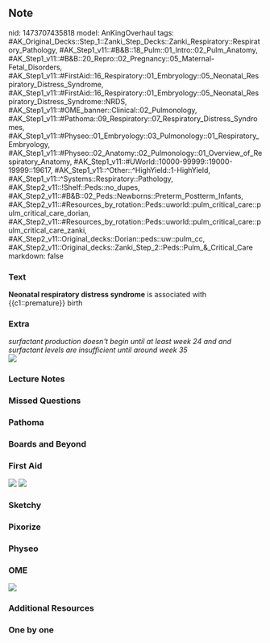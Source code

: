 ## Note
nid: 1473707435818
model: AnKingOverhaul
tags: #AK_Original_Decks::Step_1::Zanki_Step_Decks::Zanki_Respiratory::Respiratory_Pathology, #AK_Step1_v11::#B&B::18_Pulm::01_Intro::02_Pulm_Anatomy, #AK_Step1_v11::#B&B::20_Repro::02_Pregnancy::05_Maternal-Fetal_Disorders, #AK_Step1_v11::#FirstAid::16_Respiratory::01_Embryology::05_Neonatal_Respiratory_Distress_Syndrome, #AK_Step1_v11::#FirstAid::16_Respiratory::01_Embryology::05_Neonatal_Respiratory_Distress_Syndrome::NRDS, #AK_Step1_v11::#OME_banner::Clinical::02_Pulmonology, #AK_Step1_v11::#Pathoma::09_Respiratory::07_Respiratory_Distress_Syndromes, #AK_Step1_v11::#Physeo::01_Embryology::03_Pulmonology::01_Respiratory_Embryology, #AK_Step1_v11::#Physeo::02_Anatomy::02_Pulmonology::01_Overview_of_Respiratory_Anatomy, #AK_Step1_v11::#UWorld::10000-99999::19000-19999::19617, #AK_Step1_v11::^Other::^HighYield::1-HighYield, #AK_Step1_v11::^Systems::Respiratory::Pathology, #AK_Step2_v11::!Shelf::Peds::no_dupes, #AK_Step2_v11::#B&B::02_Peds::Newborns::Preterm_Postterm_Infants, #AK_Step2_v11::#Resources_by_rotation::Peds::uworld::pulm_critical_care::pulm_critical_care_dorian, #AK_Step2_v11::#Resources_by_rotation::Peds::uworld::pulm_critical_care::pulm_critical_care_zanki, #AK_Step2_v11::Original_decks::Dorian::peds::uw::pulm_cc, #AK_Step2_v11::Original_decks::Zanki_Step_2::Peds::Pulm_&_Critical_Care
markdown: false

### Text
<div>
  <b>Neonatal respiratory distress syndrome</b> is associated with
  {{c1::premature}} birth
</div>

### Extra
<div>
  <i>surfactant production doesn't begin until at least week 24 and
  and surfactant levels are insufficient until around week 35</i>
</div>
<div><img src="paste-99866579566900.jpg"></div>

### Lecture Notes


### Missed Questions


### Pathoma


### Boards and Beyond


### First Aid
<img src="tmpP71siJ.png"> <img src="tmp_vhk7z.png">

### Sketchy


### Pixorize


### Physeo


### OME
<div class="ome-widget">
  <a href=
  "https://onlinemeded.org/spa/pulmonology?ref=anki"><img src=
  "_OME_AnkiFlashcards_Topic_3.png"></a>
</div>

### Additional Resources


### One by one

